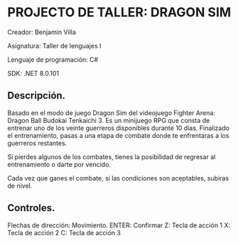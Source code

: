 # PROJECTO DE TALLER: DRAGON SIM
Creador: Benjamin Villa

Asignatura: Taller de lenguajes I

Lenguaje de programación: C#

SDK: .NET 8.0.101

## Descripción.

Basado en el modo de juego Dragon Sim del videojuego Fighter Arena: Dragon Ball Budokai Tenkaichi 3. Es un minijuego RPG que consta de entrenar uno de los veinte guerreros disponibles durante 10 días. Finalizado el entrenamiento, pasas a una etapa de combate donde te enfrentaras a los guerreros restantes.

Si pierdes algunos de los combates, tienes la posibilidad de regresar al entrenamiento o darte por vencido.

Cada vez que ganes el combate, si las condiciones son aceptables, subiras de nivel.


## Controles.

Flechas de dirección: Movimiento.
ENTER: Confirmar
Z: Tecla de acción 1
X: Tecla de acción 2
C: Tecla de acción 3
